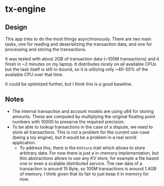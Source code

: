 tx-engine
=========

## Design

This app tries to do the most things asynchronously. There are two main tasks, one for reading and deserializing the transaction data, and one for processing and storing the transactions.

It was tested with about 2GB of transaction data (~100M transactions) and it finish in ~2 minutes on my laptop.
It distributes nicely on all available CPUs but the task itself is still io-bound,
so it is utilizing only ~40-50% of the available CPU over that time.

It could be optimized further, but I think this is a good baseline.

## Notes

* The internal transaction and account models are using u64 for storing amounts. These are computed by multiplying the original floating point numbers with 10000 to preserve the required precision.
* To be able to lookup transactions in the case of a dispute, we need to store all transactions. This is not a problem for the current use-case (being a toy engine), but it would be a problem in a real world application.
    * To address this, there is the `KVStore` trait which allows to store arbitrary data. For now there is just a in-memory implementation, but this abstractions allows to use any KV store, for example a file based one or even a scalable distributed service. The raw data of a transaction is around 15 Byte, so 100M transactions is around 1.4GB of memory. I think given that its fair to just keep it in memory for now.

